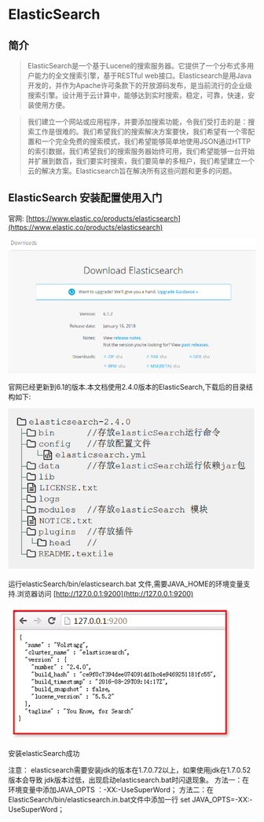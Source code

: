 # ElasticSearch

## 简介
>ElasticSearch是一个基于Lucene的搜索服务器。它提供了一个分布式多用户能力的全文搜索引擎，基于RESTful web接口。Elasticsearch是用Java开发的，并作为Apache许可条款下的开放源码发布，是当前流行的企业级搜索引擎。设计用于云计算中，能够达到实时搜索，稳定，可靠，快速，安装使用方便。

>我们建立一个网站或应用程序，并要添加搜索功能，令我们受打击的是：搜索工作是很难的。我们希望我们的搜索解决方案要快，我们希望有一个零配置和一个完全免费的搜索模式，我们希望能够简单地使用JSON通过HTTP的索引数据，我们希望我们的搜索服务器始终可用，我们希望能够一台开始并扩展到数百，我们要实时搜索，我们要简单的多租户，我们希望建立一个云的解决方案。Elasticsearch旨在解决所有这些问题和更多的问题。

## ElasticSearch 安装配置使用入门

官网: [https://www.elastic.co/products/elasticsearch](https://www.elastic.co/products/elasticsearch) 

![altText](images/elasticsearch_index.png ) 

官网已经更新到6.1的版本.本文档使用2.4.0版本的ElasticSearch,下载后的目录结构如下: 

![altText](images/elasticsearch.png) 

运行elasticSearch/bin/elasticsearch.bat 文件,需要JAVA_HOME的环境变量支持.浏览器访问 [http://127.0.0.1:9200](http://127.0.0.1:9200)

![](images/elasticsearch_access.png) 

安装elasticSearch成功

注意：
elasticsearch需要安装jdk的版本在1.7.0.72以上，如果使用jdk在1.7.0.52版本会导致
jdk版本过低，出现启动elasticsearch.bat时闪退现象。
方法一：在环境变量中添加JAVA_OPTS ：-XX:-UseSuperWord；
方法二：在ElasticSearch/bin/elasticsearch.in.bat文件中添加一行 set JAVA_OPTS=-XX:-UseSuperWord；

